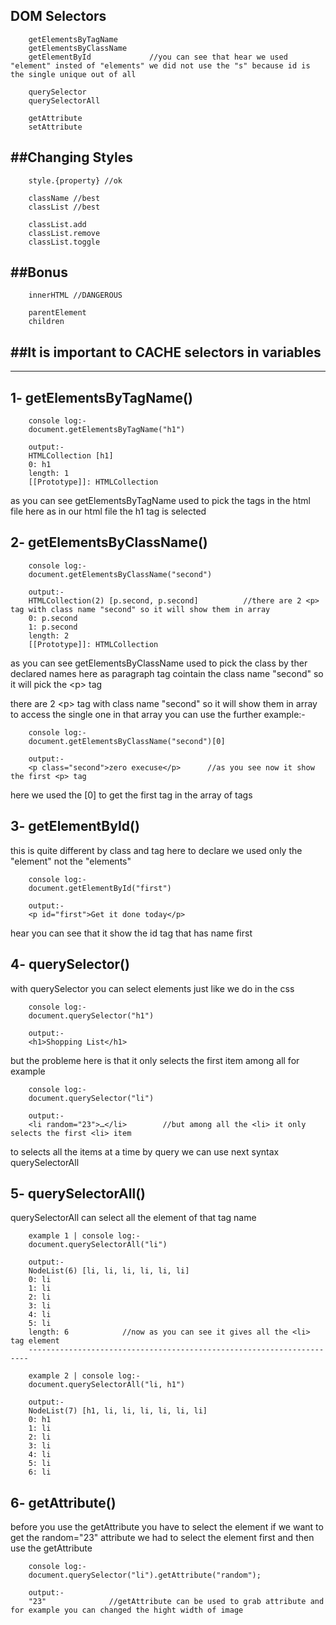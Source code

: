DOM Selectors
--------------
        getElementsByTagName
        getElementsByClassName
        getElementById             //you can see that hear we used "element" insted of "elements" we did not use the "s" because id is the single unique out of all  

        querySelector
        querySelectorAll

        getAttribute
        setAttribute

##Changing Styles
-----------------
        style.{property} //ok

        className //best
        classList //best

        classList.add
        classList.remove
        classList.toggle

##Bonus
-------
        innerHTML //DANGEROUS

        parentElement
        children

##It is important to CACHE selectors in variables
-------------------------------------------------

----------------------------------------------------------------------------

1- getElementsByTagName()      
-------------------------
        console log:-
        document.getElementsByTagName("h1")

        output:-
        HTMLCollection [h1]
        0: h1
        length: 1
        [[Prototype]]: HTMLCollection
    
as you can see getElementsByTagName used to pick the tags in the html file
here as in our html file the h1 tag is selected 

2- getElementsByClassName()
-------------------------
        console log:-
        document.getElementsByClassName("second")

        output:-
        HTMLCollection(2) [p.second, p.second]          //there are 2 <p> tag with class name "second" so it will show them in array
        0: p.second
        1: p.second
        length: 2
        [[Prototype]]: HTMLCollection

as you can see getElementsByClassName used to pick the class by ther declared names
here as paragraph tag cointain the class name "second" so it will pick the \<p> tag

there are 2 \<p> tag with class name "second" so it will show them in array
to access the single one in that array you can use the further example:-

        console log:-
        document.getElementsByClassName("second")[0]

        output:-
        <p class=​"second">​zero execuse​</p>​      //as you see now it show the first <p> tag   

here we used the [0] to get the first tag in the array of tags

3- getElementById()
-----------------
this is quite different by class and tag here to declare we used only the "element" not the "elements"

        console log:-
        document.getElementById("first")

        output:-
        <p id=​"first">​Get it done today​</p>​

hear you can see that it show the id tag that has name first

4- querySelector()
----------------
with querySelector you can select elements just like we do in the css

        console log:-
        document.querySelector("h1")
        
        output:-
        <h1>​Shopping List​</h1>​

but the probleme here is that it only selects the first item among all for example

        console log:-
        document.querySelector("li")

        output:-
        <li random=​"23">​…​</li>​        //but among all the <li> it only selects the first <li> item

to selects all the items at a time by query we can use next syntax querySelectorAll

5- querySelectorAll()
---------------------
querySelectorAll can select all the element of that tag name

        example 1 | console log:-
        document.querySelectorAll("li")

        output:-
        NodeList(6) [li, li, li, li, li, li]
        0: li
        1: li
        2: li
        3: li
        4: li
        5: li
        length: 6            //now as you can see it gives all the <li> tag element 
        ----------------------------------------------------------------------

        example 2 | console log:-
        document.querySelectorAll("li, h1")

        output:-
        NodeList(7) [h1, li, li, li, li, li, li]
        0: h1
        1: li
        2: li
        3: li
        4: li
        5: li
        6: li

6- getAttribute()
---------------
before you use the getAttribute you have to select the element
if we want to get the random="23" attribute we had to select the element first and then use the getAttribute 

        console log:-
        document.querySelector("li").getAttribute("random");

        output:-
        "23"              //getAttribute can be used to grab attribute and for example you can changed the hight width of image








